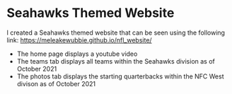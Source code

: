 # Seahawks Themed Website
I created a Seahawks themed website that can be seen using the following link: https://meleakewubbie.github.io/nfl_website/
* The home page displays a youtube video
* The teams tab displays all teams within the Seahawks division as of October 2021
* The photos tab displays the starting quarterbacks within the NFC West divison as of October 2021
